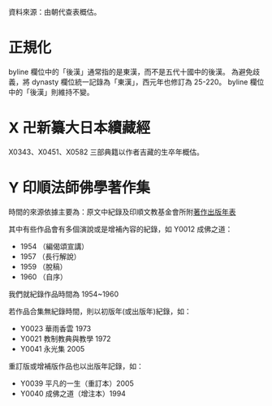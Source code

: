 資料來源：由朝代查表概估。

# 正規化

byline 欄位中的「後漢」通常指的是東漢，而不是五代十國中的後漢。
為避免歧義，將 dynasty 欄位統一記錄為「東漢」，西元年也修訂為 25-220。
byline 欄位中的「後漢」則維持不變。

# X 卍新纂大日本續藏經

X0343、X0451、X0582 三部典籍以作者吉藏的生卒年概估。

# Y 印順法師佛學著作集

時間的來源依據主要為：原文中紀錄及印順文教基金會所附[著作出版年表](http://yinshun-edu.org.tw/Master_yinshun/y99_01)

其中有些作品會有多個演說或是增補內容的紀錄，如 Y0012 成佛之道：

* 1954 （編偈頌宣講） 
* 1957 （長行解說） 
* 1959 （脫稿） 
* 1960 （自序） 

我們就紀錄作品時間為 1954~1960

若作品合集無紀錄時間，則以初版年(或出版年)紀錄，如：

* Y0023 華雨香雲 1973
* Y0021 教制教典與教學 1972
* Y0041 永光集 2005

重訂版或增補版作品也以出版年記錄，如：

* Y0039 平凡的一生（重訂本）2005
* Y0040 成佛之道（增注本）1994
